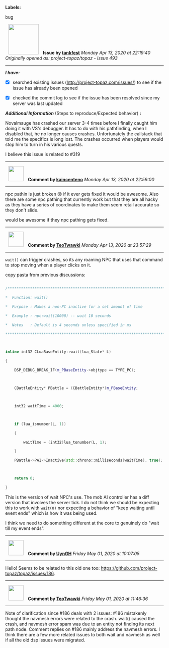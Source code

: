 **Labels:**

bug



<a href="https://github.com/tankfest"><img src="https://avatars1.githubusercontent.com/u/37684138?v=4" width="96" height="96" hspace="10"></img></a> **Issue by [tankfest](https://github.com/tankfest)**
_Monday Apr 13, 2020 at 22:19:40_
_Originally opened as: project-topaz/topaz - Issue 493_

----

<!-- place 'x' mark between square [] brackets to checkmark box -->
**_I have:_**

- [x] searched existing issues (http://project-topaz.com/issues/) to see if the issue has already been opened
- [x] checked the commit log to see if the issue has been resolved since my server was last updated

**_Additional Information_** (Steps to reproduce/Expected behavior) **:** 
Novalmauge has crashed our server 3-4 times before I finally caught him doing it with VS's debugger.  It has to do with his pathfinding, when I disabled that, he no longer causes crashes.  Unfortunately the callstack that told me the specifics is long lost.  The crashes occurred when players would stop him to turn in his various quests.

I believe this issue is related to #319 


----
<a href="https://github.com/kaincenteno"><img src="https://avatars3.githubusercontent.com/u/26943220?v=4" width="48" height="48" hspace="10"></img></a> **Comment by [kaincenteno](https://github.com/kaincenteno)**
_Monday Apr 13, 2020 at 22:59:00_

----

npc pathin is just broken :cry:  if it ever gets fixed it would be awesome. Also there are some npc pathing that currently work but that they are all hacky as they have a series of coordinates to make them seem retail accurate so they don't slide.

would be awesome if they npc pathing gets fixed.


----
<a href="https://github.com/TeoTwawki"><img src="https://avatars0.githubusercontent.com/u/6871475?v=4" width="48" height="48" hspace="10"></img></a> **Comment by [TeoTwawki](https://github.com/TeoTwawki)**
_Monday Apr 13, 2020 at 23:57:29_

----

`wait()` can trigger crashes, so its any roaming NPC that uses that command to stop moving when a  player clicks on it.

copy pasta from previous discussions:

```cpp
/************************************************************************
*  Function: wait()
*  Purpose : Makes a non-PC inactive for a set amount of time
*  Example : npc:wait(10000) -- wait 10 seconds
*  Notes   : Default is 4 seconds unless specified in ms
************************************************************************/

inline int32 CLuaBaseEntity::wait(lua_State* L)
{
    DSP_DEBUG_BREAK_IF(m_PBaseEntity->objtype == TYPE_PC);

    CBattleEntity* PBattle = (CBattleEntity*)m_PBaseEntity;

    int32 waitTime = 4000;

    if (lua_isnumber(L, 1))
    {
        waitTime = (int32)lua_tonumber(L, 1);
    }
    PBattle->PAI->Inactive(std::chrono::milliseconds(waitTime), true);

    return 0;
}
```
This is the version of wait NPC's use. The mob AI controller has a diff version that involves the server tick. I do not think we should be expecting this to work with `wait(0)` nor expecting a behavior of "keep waiting until event ends" which is how it was being used. 

I think we need to do something different at the core to genuinely do "wait till my event ends".


----
<a href="https://github.com/UynGH"><img src="https://avatars2.githubusercontent.com/u/40763842?v=4" width="48" height="48" hspace="10"></img></a> **Comment by [UynGH](https://github.com/UynGH)**
_Friday May 01, 2020 at 10:07:05_

----

Hello! Seems to be related to this old one too: https://github.com/project-topaz/topaz/issues/186.


----
<a href="https://github.com/TeoTwawki"><img src="https://avatars0.githubusercontent.com/u/6871475?v=4" width="48" height="48" hspace="10"></img></a> **Comment by [TeoTwawki](https://github.com/TeoTwawki)**
_Friday May 01, 2020 at 11:46:36_

----

Note of clarification since #186 deals with 2 issues: #186 mistakenly thought the navmesh errors were related to the crash. wait() caused the crash, and navmesh error spam was due to an entity not finding its next path node. Comment replies on #186 mainly address the navmesh errors. I think there are a few more related issues to both wait and navmesh as well if all the old dsp issues were migrated.
